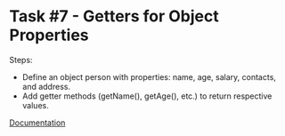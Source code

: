 # Task #7 - Getters for Object Properties

Steps:
- Define an object person with properties: name, age, salary, contacts, and address.
- Add getter methods (getName(), getAge(), etc.) to return respective values.

[Documentation](https://javascript.info/property-accessors)
